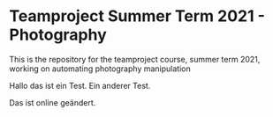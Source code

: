 # Teamproject Summer Term 2021 - Photography
This is the repository for the teamproject course, summer term 2021, working on automating photography manipulation

Hallo das ist ein Test. Ein anderer Test.

Das ist online geändert. 
